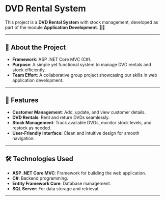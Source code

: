 # DVD Rental System  

This project is a **DVD Rental System** with stock management, developed as part of the module **Application Development**. 📀✨  

---

## 🌟 About the Project  
- **Framework**: ASP .NET Core MVC (C#).  
- **Purpose**: A simple yet functional system to manage DVD rentals and stock efficiently.  
- **Team Effort**: A collaborative group project showcasing our skills in web application development.  

---

## 🎯 Features  
- **Customer Management**: Add, update, and view customer details.  
- **DVD Rentals**: Rent and return DVDs seamlessly.  
- **Stock Management**: Track available DVDs, monitor stock levels, and restock as needed.  
- **User-Friendly Interface**: Clean and intuitive design for smooth navigation.

---

## 🛠️ Technologies Used  
- **ASP .NET Core MVC**: Framework for building the web application.  
- **C#**: Backend programming.  
- **Entity Framework Core**: Database management.  
- **SQL Server**: For data storage and retrieval.

---

